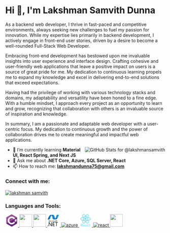 # Hi 👋, I'm Lakshman Samvith Dunna

As a backend web developer, I thrive in fast-paced and competitive environments, always seeking new challenges to fuel my passion for innovation. While my expertise lies primarily in backend development, I actively engage in front-end user stories, driven by a desire to become a well-rounded Full-Stack Web Developer.

Embracing front-end development has bestowed upon me invaluable insights into user experience and interface design. Crafting cohesive and user-friendly web applications that leave a positive impact on users is a source of great pride for me. My dedication to continuous learning propels me to expand my knowledge and excel in delivering end-to-end solutions that exceed expectations.

Having had the privilege of working with various technology stacks and domains, my adaptability and versatility have been honed to a fine edge. With a humble mindset, I approach every project as an opportunity to learn and grow, recognizing that collaboration with others is an invaluable source of inspiration and knowledge.

In summary, I am a passionate and adaptable web developer with a user-centric focus. My dedication to continuous growth and the power of collaboration drives me to create meaningful and impactful web applications.

<div>
  <img align="right" alt="GitHub Stats for @lakshmansamvith" src="https://github-readme-stats.vercel.app/api?username=lakshmansamvith&theme=algolia&show_icons=true&count_private=true&hide_title=true&hide=stars" title="Umm, it'll get better" alt="GitHub Stats"/>
</div>

- 🌱 I’m currently learning **Material UI, React Spring, and Next JS**
- 💬 Ask me about **.NET Core, Azure, SQL Server, React**
- 📫 How to reach me: **lakshmandunna75@gmail.com**

### Connect with me:
<p align="left">
  <a href="https://www.linkedin.com/in/lakshman-samvith-163650150/" target="blank">
    <img align="center" src="https://raw.githubusercontent.com/rahuldkjain/github-profile-readme-generator/master/src/images/icons/Social/linked-in-alt.svg" alt="lakshman samvith" height="30" width="40" />
  </a>
</p>

### Languages and Tools:

<p align="left">
  <a href="https://www.w3schools.com/cs/" target="_blank" rel="noreferrer">
    <img src="https://raw.githubusercontent.com/devicons/devicon/master/icons/csharp/csharp-original.svg" alt="csharp" width="40" height="40"/>
  </a>
  <a href= https://developer.mozilla.org/en-US/docs/Web/JavaScript target="_blank" rel="noreferrer" >
    <img src="https://cdn.jsdelivr.net/gh/devicons/devicon/icons/javascript/javascript-plain.svg"  width ="40" height="40" color = #fff/>
  </a>
  <a href="https://www.typescriptlang.org/docs/" target="_blank" rel="noreferrer">
    <img src="https://cdn.jsdelivr.net/gh/devicons/devicon/icons/typescript/typescript-original.svg"  width="40" height="40"/>
  </a>
  <a href="https://dotnet.microsoft.com/" target="_blank" rel="noreferrer">
    <img src="https://raw.githubusercontent.com/devicons/devicon/master/icons/dot-net/dot-net-original-wordmark.svg" alt="dotnet" width="40" height="40"/>
  </a>
  <a href="https://azure.microsoft.com/en-in/" target="_blank" rel="noreferrer">
    <img src="https://www.vectorlogo.zone/logos/microsoft_azure/microsoft_azure-icon.svg" alt="azure" width="40" height="40"/>
  </a>
  <a href="https://reactjs.org/" target="_blank" rel="noreferrer">
    <img src="https://raw.githubusercontent.com/devicons/devicon/master/icons/react/react-original-wordmark.svg" alt="react" width="40" height="40"/>
  </a>
  <a href="https://redux.js.org/" target="_blank" rel="noreferrer">
    <img src="https://cdn.jsdelivr.net/gh/devicons/devicon/icons/redux/redux-original.svg" alt="react" width="40" height="40"/>
  </a>
  <a href="https://www.python.org/" target="_blank" rel="noreferrer">
    <img src="https://cdn.jsdelivr.net/gh/devicons/devicon/icons/python/python-original.svg" width="40" height="40"  />
  </a>
</p>

